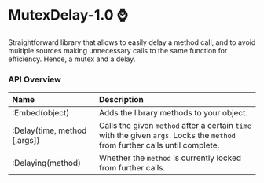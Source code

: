 # MutexDelay-1.0 :watch:
Straightforward library that allows to easily delay a method call, and to avoid multiple sources making unnecessary calls to the same function for efficiency. Hence, a mutex and a delay.

### API Overview
|Name|Description|
|:--|:--|
| :Embed(object) | Adds the library methods to your object. |
| :Delay(time, method [,args]) | Calls the given `method` after a certain `time` with the given `args`. Locks the `method` from further calls until complete.  |
| :Delaying(method) | Whether the `method` is currently locked from further calls. |
